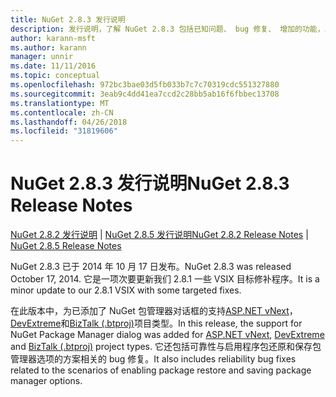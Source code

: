 ```yaml
---
title: NuGet 2.8.3 发行说明
description: 发行说明，了解 NuGet 2.8.3 包括已知问题、 bug 修复、 增加的功能，以及 DCRs。
author: karann-msft
ms.author: karann
manager: unnir
ms.date: 11/11/2016
ms.topic: conceptual
ms.openlocfilehash: 972bc3bae03d5fb033b7c7c70319cdc551327880
ms.sourcegitcommit: 3eab9c4dd41ea7ccd2c28bb5ab16f6fbbec13708
ms.translationtype: MT
ms.contentlocale: zh-CN
ms.lasthandoff: 04/26/2018
ms.locfileid: "31819606"
---
```

# <a name="nuget-283-release-notes"></a><span data-ttu-id="e694d-103">NuGet 2.8.3 发行说明</span><span class="sxs-lookup"><span data-stu-id="e694d-103">NuGet 2.8.3 Release Notes</span></span>

<span data-ttu-id="e694d-104">[NuGet 2.8.2 发行说明](../release-notes/nuget-2.8.2.md) | [NuGet 2.8.5 发行说明](../release-notes/nuget-2.8.5.md)</span><span class="sxs-lookup"><span data-stu-id="e694d-104">[NuGet 2.8.2 Release Notes](../release-notes/nuget-2.8.2.md) | [NuGet 2.8.5 Release Notes](../release-notes/nuget-2.8.5.md)</span></span>

<span data-ttu-id="e694d-105">NuGet 2.8.3 已于 2014 年 10 月 17 日发布。</span><span class="sxs-lookup"><span data-stu-id="e694d-105">NuGet 2.8.3 was released October 17, 2014.</span></span> <span data-ttu-id="e694d-106">它是一项次要更新我们 2.8.1 一些 VSIX 目标修补程序。</span><span class="sxs-lookup"><span data-stu-id="e694d-106">It is a minor update to our 2.8.1 VSIX with some targeted fixes.</span></span>

<span data-ttu-id="e694d-107">在此版本中，为已添加了 NuGet 包管理器对话框的支持[ASP.NET vNext](http://www.asp.net/vnext)， [DevExtreme](http://js.devexpress.com/)和[BizTalk (.btproj)](/biztalk/core/developing-biztalk-server-applications)项目类型。</span><span class="sxs-lookup"><span data-stu-id="e694d-107">In this release, the support for NuGet Package Manager dialog was added for [ASP.NET vNext](http://www.asp.net/vnext), [DevExtreme](http://js.devexpress.com/) and [BizTalk (.btproj)](/biztalk/core/developing-biztalk-server-applications) project types.</span></span> <span data-ttu-id="e694d-108">它还包括可靠性与启用程序包还原和保存包管理器选项的方案相关的 bug 修复。</span><span class="sxs-lookup"><span data-stu-id="e694d-108">It also includes reliability bug fixes related to the scenarios of enabling package restore and saving package manager options.</span></span>
